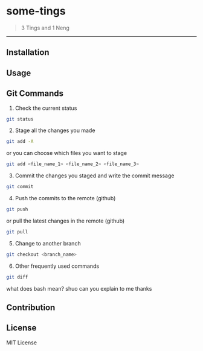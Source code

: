 # some-tings
> 3 Tings and 1 Neng
---

## Installation

## Usage

## Git Commands

1. Check the current status
```bash
git status
```

2. Stage all the changes you made
```bash
git add -A
```

or you can choose which files you want to stage
```bash
git add <file_name_1> <file_name_2> <file_name_3>
```

3. Commit the changes you staged and write the commit message
```bash
git commit
```

4. Push the commits to the remote (github)
```bash
git push
```

or pull the latest changes in the remote (github)
```bash
git pull
```

5. Change to another branch
```bash
git checkout <branch_name>
```

6. Other frequently used commands
```bash
git diff

```
what does bash mean? shuo can you explain to me thanks
## Contribution

## License
MIT License
